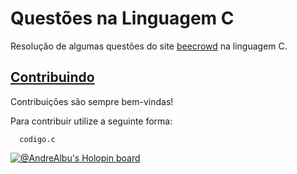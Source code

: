 # Questões na Linguagem C

Resolução de algumas questões do site [beecrowd](https://www.beecrowd.com.br/judge/en/login) na linguagem C.


## [Contribuindo](https://github.com/AndreAlbu/Questoes-beecrowd-C/blob/master/CONTRIBUTING.md)

Contribuições são sempre bem-vindas!

Para contribuir utilize a seguinte forma:



```
  codigo.c
```

[![@AndreAlbu's Holopin board](https://holopin.io/api/user/board?user=AndreAlbu)](https://holopin.io/@AndreAlbu)

